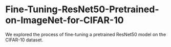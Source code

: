 # Fine-Tuning-ResNet50-Pretrained-on-ImageNet-for-CIFAR-10
We explored the process of fine-tuning a pretrained ResNet50 model on the CIFAR-10 dataset.
